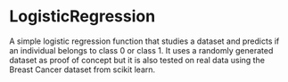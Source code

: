 # LogisticRegression
A simple logistic regression function that studies a dataset and predicts if an individual belongs to class 0 or class 1. It uses a randomly generated dataset as proof of concept but it is also tested on real data using the Breast Cancer dataset from  scikit learn.
